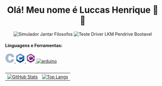 <p>
  <h1 align="center">Olá! Meu nome é Luccas Henrique 👋👋</h1>
</p>


<p align="center">
  <img src="https://github-readme-stats.vercel.app/api/pin/?username=Luccas-H&repo=Simulador_Jantar_Filosofos&theme=dark" alt="Simulador Jantar Filosofos"/>
  <img src="https://github-readme-stats.vercel.app/api/pin/?username=Luccas-H&repo=Teste_Driver_LKM_Pendrive_Bootavel&theme=dark" alt="Teste Driver LKM Pendrive Bootavel"/>
</p>

<p align="left"> 
<h4 align="left">Linguagens e Ferramentas:</h4>
  <a href="https://www.cprogramming.com/" target="_blank" rel="noreferrer"> 
    <img src="https://raw.githubusercontent.com/devicons/devicon/master/icons/c/c-original.svg" alt="c" width="30" height="30"/> 
  </a> 
  <a href="https://www.w3schools.com/cpp/" target="_blank" rel="noreferrer"> 
    <img src="https://raw.githubusercontent.com/devicons/devicon/master/icons/cplusplus/cplusplus-original.svg" alt="cplusplus" width="30" height="30"/> 
  </a> 
  <a href="https://www.w3schools.com/cs/" target="_blank" rel="noreferrer"> 
    <img src="https://raw.githubusercontent.com/devicons/devicon/master/icons/csharp/csharp-original.svg" alt="csharp" width="30" height="30"/> 
  </a>
  <a href="https://www.arduino.cc/" target="_blank" rel="noreferrer"> 
    <img src="https://cdn.worldvectorlogo.com/logos/arduino-1.svg" alt="arduino" width="30" height="30"/> 
</p>
<h2></h2>
<table align="center">
  <tr>
    <td align="center">
      <img height=200 align="center" src="https://github-readme-stats.vercel.app/api?username=Luccas-H&show_icons=true&theme=dark" alt="GitHub Stats"/>
    </td>
    <td align="center">
      <img height=200 align="center" src="https://github-readme-stats.vercel.app/api/top-langs/?username=Luccas-H&layout=donut&langs_count=3&theme=dark" alt="Top Langs"/>
    </td>
  </tr>
</table>
